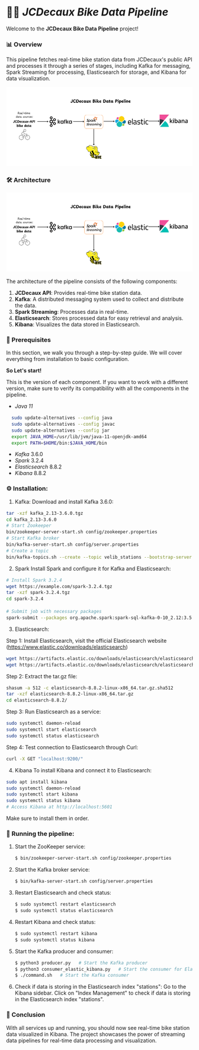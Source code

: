 # 🚴‍♂️ _JCDecaux Bike Data Pipeline_

Welcome to the **JCDecaux Bike Data Pipeline** project! 

### 📊 Overview
This pipeline fetches real-time bike station data from JCDecaux's public API and processes it through a series of stages, including Kafka for messaging, Spark Streaming for processing, Elasticsearch for storage, and Kibana for data visualization.

[![Watch the video](docs/jcdecaux-API.png)](docs/video-demonstration.mp4)
### 🛠 Architecture
![JCDecaux Bike Data Pipeline](docs/jcdecaux-API.png)

The architecture of the pipeline consists of the following components:
1. **JCDecaux API**: Provides real-time bike station data.
2. **Kafka**: A distributed messaging system used to collect and distribute the data.
3. **Spark Streaming**: Processes data in real-time.
4. **Elasticsearch**: Stores processed data for easy retrieval and analysis.
5. **Kibana**: Visualizes the data stored in Elasticsearch.
###  🧰 Prerequisites
In this section, we walk you through a step-by-step guide. We will cover everything from installation to basic configuration.

**So Let's start!**

This is the version of each component. If you want to work with a different version, make sure to verify its compatibility with all the components in the pipeline.
 * _Java 11_
```bash
  sudo update-alternatives --config java
  sudo update-alternatives --config javac
  sudo update-alternatives --config jar
  export JAVA_HOME=/usr/lib/jvm/java-11-openjdk-amd64
  export PATH=$HOME/bin:$JAVA_HOME/bin
  ```
* _Kafka_ 3.6.0
* _Spark_ 3.2.4
* _Elasticsearch_ 8.8.2
* _Kibana_ 8.8.2

### ⚙️ Installation:
1. Kafka:
Download and install Kafka 3.6.0:
```bash
tar -xzf kafka_2.13-3.6.0.tgz
cd kafka_2.13-3.6.0
# Start Zookeeper
bin/zookeeper-server-start.sh config/zookeeper.properties
# Start Kafka broker
bin/kafka-server-start.sh config/server.properties
# Create a topic
bin/kafka-topics.sh --create --topic velib_stations --bootstrap-server localhost:9092
```
2. Spark
Install Spark and configure it for Kafka and Elasticsearch:

```bash
# Install Spark 3.2.4
wget https://example.com/spark-3.2.4.tgz
tar -xzf spark-3.2.4.tgz
cd spark-3.2.4

# Submit job with necessary packages
spark-submit --packages org.apache.spark:spark-sql-kafka-0-10_2.12:3.5.0,org.elasticsearch:elasticsearch-spark-30_2.12:8.8.2

```
3. Elasticsearch:

 Step 1: Install Elasticsearch, visit the official Elasticsearch website (https://www.elastic.co/downloads/elasticsearch) 
```bash
wget https://artifacts.elastic.co/downloads/elasticsearch/elasticsearch-8.8.2-linux-x86_64.tar.gz
wget https://artifacts.elastic.co/downloads/elasticsearch/elasticsearch-8.8.2-linux-x86_64.tar.gz.sha512
```
 Step 2: Extract the tar.gz file:
 ```bash
shasum -a 512 -c elasticsearch-8.8.2-linux-x86_64.tar.gz.sha512 
tar -xzf elasticsearch-8.8.2-linux-x86_64.tar.gz
cd elasticsearch-8.8.2/
 ```
 Step 3: Run Elasticsearch as a service:
```bash
sudo systemctl daemon-reload
sudo systemctl start elasticsearch
sudo systemctl status elasticsearch
```
 Step 4: Test connection to Elasticsearch through Curl:
```bash
curl -X GET "localhost:9200/"
```
4. Kibana
To install Kibana and connect it to Elasticsearch:
```bash
sudo apt install kibana
sudo systemctl daemon-reload
sudo systemctl start kibana
sudo systemctl status kibana
# Access Kibana at http://localhost:5601
```
Make sure to install them in order.
### 🚀 Running the pipeline:
1. Start the ZooKeeper service:

   ```bash
   $ bin/zookeeper-server-start.sh config/zookeeper.properties
   ```
2. Start the Kafka broker service:
   
   ```bash
   $ bin/kafka-server-start.sh config/server.properties
   ```
3. Restart Elasticsearch and check status:
   ```bash
   $ sudo systemctl restart elasticsearch
   $ sudo systemctl status elasticsearch
   ```
4. Restart Kibana and check status:
   ```bash
   $ sudo systemctl restart kibana
   $ sudo systemctl status kibana
   ```
6. Start the Kafka producer and consumer:
   ```bash
   $ python3 producer.py   # Start the Kafka producer
   $ python3 consumer_elastic_kibana.py   # Start the consumer for Elasticsearch and Kibana
   $ ./command.sh   # Start the Kafka consumer
   ```
8. Check if data is storing in the Elasticsearch index "stations":
   Go to the Kibana sidebar.
   Click on "Index Management" to check if data is storing in the Elasticsearch index "stations".
### 📌 Conclusion
With all services up and running, you should now see real-time bike station data visualized in Kibana. The project showcases the power of streaming data pipelines for real-time data processing and visualization.
